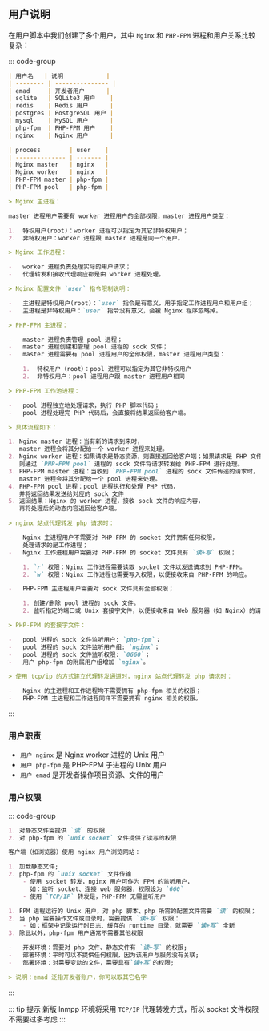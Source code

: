 ## 用户说明

在用户脚本中我们创建了多个用户，其中 `Nginx` 和 `PHP-FPM` 进程和用户关系比较复杂：

::: code-group

```md [用户]
| 用户名   | 说明            |
| -------- | --------------- |
| emad     | 开发者用户      |
| sqlite   | SQLite3 用户    |
| redis    | Redis 用户      |
| postgres | PostgreSQL 用户 |
| mysql    | MySQL 用户      |
| php-fpm  | PHP-FPM 用户    |
| nginx    | Nginx 用户      |
```

```md [进程]
| process        | user    |
| -------------- | ------- |
| Nginx master   | nginx   |
| Nginx worker   | nginx   |
| PHP-FPM master | php-fpm |
| PHP-FPM pool   | php-fpm |

> Nginx 主进程：

master 进程用户需要有 worker 进程用户的全部权限，master 进程用户类型：

1.  特权用户(root)：worker 进程可以指定为其它非特权用户；
2.  非特权用户：worker 进程跟 master 进程是同一个用户。

> Nginx 工作进程：

-   worker 进程负责处理实际的用户请求；
-   代理转发和接收代理响应都是由 worker 进程处理。

> Nginx 配置文件 `user` 指令限制说明：

-   主进程是特权用户(root)：`user` 指令是有意义，用于指定工作进程用户和用户组；
-   主进程是非特权用户：`user` 指令没有意义，会被 Nginx 程序忽略掉。

> PHP-FPM 主进程：

-   master 进程负责管理 pool 进程；
-   master 进程创建和管理 pool 进程的 sock 文件；
-   master 进程需要有 pool 进程用户的全部权限，master 进程用户类型：

    1.  特权用户（root）：pool 进程可以指定为其它非特权用户
    2.  非特权用户：pool 进程用户跟 master 进程用户相同

> PHP-FPM 工作池进程：

-   pool 进程独立地处理请求，执行 PHP 脚本代码；
-   pool 进程处理完 PHP 代码后，会直接将结果返回给客户端。
```

```md [nginx代理转发]
> 具体流程如下：

1. Nginx master 进程：当有新的请求到来时，
   master 进程会将其分配给一个 worker 进程来处理。
2. Nginx worker 进程：如果请求是静态资源，则直接返回给客户端；如果请求是 PHP 文件，
   则通过 `PHP-FPM pool` 进程的 sock 文件将请求转发给 PHP-FPM 进行处理。
3. PHP-FPM master 进程：当收到 `PHP-FPM pool` 进程的 sock 文件传递的请求时，
   master 进程会将其分配给一个 pool 进程来处理。
4. PHP-FPM pool 进程：pool 进程执行和处理 PHP 代码，
   并将返回结果发送给对应的 sock 文件
5. 返回结果：Nginx 的 worker 进程，接收 sock 文件的响应内容，
   再将处理后的动态内容返回给客户端。
```

```md [套接字权限]
> nginx 站点代理转发 php 请求时：

-   Nginx 主进程用户不需要对 PHP-FPM 的 socket 文件拥有任何权限，
    处理请求的是工作进程；
-   Nginx 工作进程用户需要对 PHP-FPM 的 socket 文件具有 `读+写` 权限；

    1. `r` 权限：Nginx 工作进程需要读取 socket 文件以发送请求到 PHP-FPM。
    2. `w` 权限：Nginx 工作进程也需要写入权限，以便接收来自 PHP-FPM 的响应。

-   PHP-FPM 主进程用户需要对 sock 文件具有全部权限；

    1. 创建/删除 pool 进程的 sock 文件。
    2. 监听指定的端口或 Unix 套接字文件，以便接收来自 Web 服务器（如 Nginx）的请求。

> PHP-FPM 的套接字文件：

-   pool 进程的 sock 文件监听用户: `php-fpm`；
-   pool 进程的 sock 文件监听用户组: `nginx`；
-   pool 进程的 sock 文件监听权限: `0660`；
-   用户 php-fpm 的附属用户组增加 `nginx`。
```

```md [TCP/IP权限]
> 使用 tcp/ip 的方式建立代理转发通道时，nginx 站点代理转发 php 请求时：

-   Nginx 的主进程和工作进程均不需要拥有 php-fpm 相关的权限；
-   PHP-FPM 主进程和工作进程同样不需要拥有 nginx 相关的权限。
```

:::

### 用户职责

-   `用户 nginx` 是 Nginx worker 进程的 Unix 用户
-   `用户 php-fpm` 是 PHP-FPM 子进程的 Unix 用户
-   `用户 emad` 是开发者操作项目资源、文件的用户

### 用户权限

::: code-group

```md [nginx]
1. 对静态文件需提供 `读` 的权限
2. 对 php-fpm 的 `unix socket` 文件提供了读写的权限
```

```md [客户端]
客户端（如浏览器）使用 nginx 用户浏览网站：

1. 加载静态文件;
2. php-fpm 的 `unix socket` 文件传输
    - 使用 socket 转发，nginx 用户可作为 FPM 的监听用户，
      如：监听 socket、连接 web 服务器，权限设为 `660`
    - 使用 `TCP/IP` 转发是，PHP-FPM 无需监听用户
```

```md [php-fpm]
1. FPM 进程运行的 Unix 用户，对 php 脚本、php 所需的配置文件需要 `读` 的权限；
2. 当 php 需要操作文件或目录时，需要提供 `读+写` 权限：
    - 如：框架中记录运行时日志、缓存的 runtime 目录，就需要 `读+写` 全新
3. 除此以外，php-fpm 用户通常不需要其他权限
```

```md [emad]
-   开发环境：需要对 php 文件、静态文件有 `读+写` 的权限;
-   部署环境：平时可以不提供任何权限，因为该用户与服务没有关联;
-   部署环境：对需要变动的文件，需要具有`读+写`的权限;

> 说明：emad 泛指开发者账户，你可以取其它名字
```

:::

::: tip 提示
新版 lnmpp 环境将采用 `TCP/IP` 代理转发方式，所以 socket 文件权限不需要过多考虑
:::
